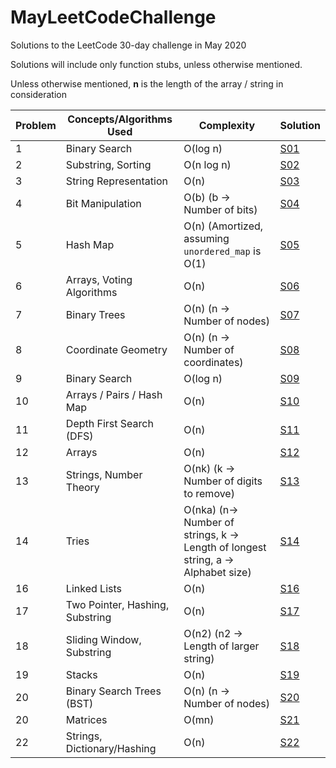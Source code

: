 # MayLeetCodeChallenge
Solutions to the LeetCode 30-day challenge in May 2020

Solutions will include only function stubs, unless otherwise mentioned.

Unless otherwise mentioned, **n** is the length of the array / string in consideration

Problem | Concepts/Algorithms Used | Complexity | Solution
---     |   ---  | --- | --- |
1| Binary Search| O(log n) | [S01](Solutions/S01.cpp) |
2| Substring, Sorting| O(n log n) | [S02](Solutions/S02.cpp) |
3| String Representation| O(n) | [S03](Solutions/S03.cpp) |
4| Bit Manipulation| O(b) (b -> Number of bits) | [S04](Solutions/S04.cpp) |
5| Hash Map | O(n) (Amortized, assuming `unordered_map` is O(1) | [S05](Solutions/S05.cpp) |
6| Arrays, Voting Algorithms | O(n) | [S06](Solutions/S06.cpp) |
7| Binary Trees | O(n) (n -> Number of nodes) | [S07](Solutions/S07.cpp) |
8| Coordinate Geometry | O(n) (n -> Number of coordinates) | [S08](Solutions/S08.cpp) |
9| Binary Search | O(log n) | [S09](Solutions/S09.py) |
10| Arrays / Pairs / Hash Map | O(n) | [S10](Solutions/S10.cpp) |
11| Depth First Search (DFS) | O(n) | [S11](Solutions/S11.cpp) |
12| Arrays | O(n) | [S12](Solutions/S12.cpp) |
13| Strings, Number Theory | O(nk) (k -> Number of digits to remove) | [S13](Solutions/S13.cpp) |
14|Tries| O(nka) (n-> Number of strings, k -> Length of longest string, a -> Alphabet size) | [S14](Solutions/S14.cpp) |
16|Linked Lists| O(n) | [S16](Solutions/S16.cpp) |
17|Two Pointer, Hashing, Substring| O(n) | [S17](Solutions/S17.cpp) |
18|Sliding Window, Substring| O(n2) (n2 -> Length of larger string) | [S18](Solutions/S18.cpp) |
19|Stacks| O(n) | [S19](Solutions/S19.cpp) |
20|Binary Search Trees (BST)| O(n) (n -> Number of nodes) | [S20](Solutions/S20.cpp) |
20|Matrices| O(mn) | [S21](Solutions/S21.cpp) |
22|Strings, Dictionary/Hashing| O(n) | [S22](Solutions/S22.py) |
